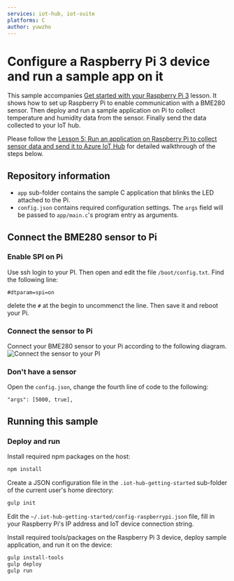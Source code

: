 ```yaml
---
services: iot-hub, iot-suite
platforms: C
author: yuwzho
---
```


# Configure a Raspberry Pi 3 device and run a sample app on it
This sample accompanies [Get started with your Raspberry Pi 3](#) lesson. It shows how to set up Raspberry Pi to enable communication with a BME280 sensor. Then deploy and run a sample application on Pi to collect temperature and humidity data from the sensor. Finally send the data collected to your IoT hub.

Please follow the [Lesson 5: Run an application on Raspberry Pi to collect sensor data and send it to Azure IoT Hub](#) for detailed walkthrough of the steps below.

## Repository information
- `app` sub-folder contains the sample C application that blinks the LED attached to the Pi.
- `config.json` contains required configuration settings. The `args` field will be passed to `app/main.c`'s program entry as arguments.

## Connect the BME280 sensor to Pi
### Enable SPI on Pi
Use ssh login to your PI. Then open and edit the file `/boot/config.txt`. Find the following line:

```
#dtparam=spi=on
```

delete the `#` at the begin to uncommenct the line. Then save it and reboot your Pi.


### Connect the sensor to Pi
Connect your BME280 sensor to your Pi according to the following diagram.
![Connect the sensor to your PI](#)

### Don't have a sensor
Open the `config.json`, change the fourth line of code to the following:

```
"args": [5000, true],
```

## Running this sample
### Deploy and run

Install required npm packages on the host:
```bash
npm install
```
Create a JSON configuration file in the `.iot-hub-getting-started` sub-folder of the current user's home directory:
```bash
gulp init
```

Edit the `~/.iot-hub-getting-started/config-raspberrypi.json` file, fill in your Raspberry Pi's IP address and IoT device connection string.

Install required tools/packages on the Raspberry Pi 3 device, deploy sample application, and run it on the device:
```bash
gulp install-tools
gulp deploy
gulp run
```
